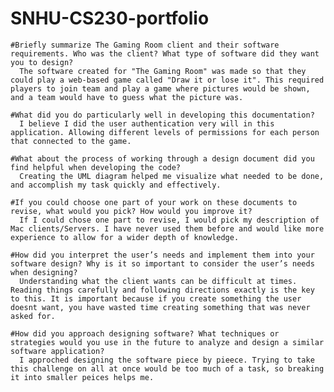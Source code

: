 # SNHU-CS230-portfolio


    #Briefly summarize The Gaming Room client and their software requirements. Who was the client? What type of software did they want you to design?
      The software created for "The Gaming Room" was made so that they could play a web-based game called "Draw it or lose it". This required players to join team and play a game where pictures would be shown, and a team would have to guess what the picture was. 
    
    #What did you do particularly well in developing this documentation?
      I believe I did the user authentication very will in this application. Allowing different levels of permissions for each person that connected to the game.
    
    #What about the process of working through a design document did you find helpful when developing the code?
      Creating the UML diagram helped me visualize what needed to be done, and accomplish my task quickly and effectively.
    
    #If you could choose one part of your work on these documents to revise, what would you pick? How would you improve it?
      If I could chose one part to revise, I would pick my description of Mac clients/Servers. I have never used them before and would like more experience to allow for a wider depth of knowledge.
    
    #How did you interpret the user’s needs and implement them into your software design? Why is it so important to consider the user’s needs when designing?
      Understanding what the client wants can be difficult at times. Reading things carefully and following directions exactly is the key to this. It is important because if you create something the user doesnt want, you have wasted time creating something that was never asked for.
    
    #How did you approach designing software? What techniques or strategies would you use in the future to analyze and design a similar software application?
      I approched designing the software piece by pieece. Trying to take this challenge on all at once would be too much of a task, so breaking it into smaller peices helps me. 
